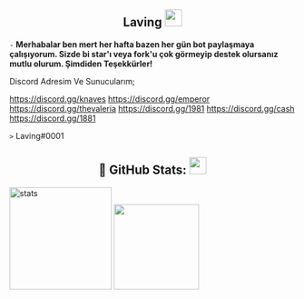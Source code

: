 <h2 align="center">Laving <img src="https://raw.githubusercontent.com/iampavangandhi/iampavangandhi/master/gifs/Hi.gif" width="30px"> </h2>

`-` **Merhabalar ben mert her hafta bazen her gün bot paylaşmaya çalışıyorum. Sizde bi star'ı veya fork'u çok görmeyip destek olursanız mutlu olurum. Şimdiden Teşekkürler!**

Discord Adresim Ve Sunucularım;

https://discord.gg/knaves
https://discord.gg/emperor
https://discord.gg/thevaleria
https://discord.gg/1981
https://discord.gg/cash
https://discord.gg/1881

`>` Laving#0001

<h2 align="center">🍒 GitHub Stats: <img src="https://raw.githubusercontent.com/iampavangandhi/iampavangandhi/master/gifs/Hi.gif" width="30px"> </h2>
<p align="left">
   <img src="https://github-readme-stats.vercel.app/api?username=thelaving&count_private=true&show_icons=true&theme=midnight-purple&hide_border=true" width="%100" height="180px" alt="stats" />
   <img src="https://github-readme-stats.vercel.app/api/top-langs/?username=thelaving&layout=compact&show_icons=true&theme=midnight-purple&hide_border=true"width="%100" height="150px" />
